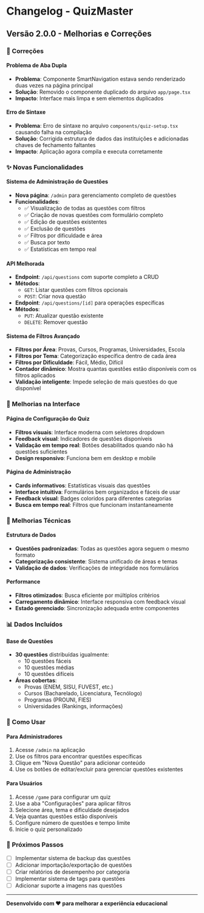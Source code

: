 # Changelog - QuizMaster

## Versão 2.0.0 - Melhorias e Correções

### 🐛 Correções

#### Problema de Aba Dupla
- **Problema**: Componente SmartNavigation estava sendo renderizado duas vezes na página principal
- **Solução**: Removido o componente duplicado do arquivo `app/page.tsx`
- **Impacto**: Interface mais limpa e sem elementos duplicados

#### Erro de Sintaxe
- **Problema**: Erro de sintaxe no arquivo `components/quiz-setup.tsx` causando falha na compilação
- **Solução**: Corrigida estrutura de dados das instituições e adicionadas chaves de fechamento faltantes
- **Impacto**: Aplicação agora compila e executa corretamente

### ✨ Novas Funcionalidades

#### Sistema de Administração de Questões
- **Nova página**: `/admin` para gerenciamento completo de questões
- **Funcionalidades**:
  - ✅ Visualização de todas as questões com filtros
  - ✅ Criação de novas questões com formulário completo
  - ✅ Edição de questões existentes
  - ✅ Exclusão de questões
  - ✅ Filtros por dificuldade e área
  - ✅ Busca por texto
  - ✅ Estatísticas em tempo real

#### API Melhorada
- **Endpoint**: `/api/questions` com suporte completo a CRUD
- **Métodos**:
  - `GET`: Listar questões com filtros opcionais
  - `POST`: Criar nova questão
- **Endpoint**: `/api/questions/[id]` para operações específicas
- **Métodos**:
  - `PUT`: Atualizar questão existente
  - `DELETE`: Remover questão

#### Sistema de Filtros Avançado
- **Filtros por Área**: Provas, Cursos, Programas, Universidades, Escola
- **Filtros por Tema**: Categorização específica dentro de cada área
- **Filtros por Dificuldade**: Fácil, Médio, Difícil
- **Contador dinâmico**: Mostra quantas questões estão disponíveis com os filtros aplicados
- **Validação inteligente**: Impede seleção de mais questões do que disponível

### 🎨 Melhorias na Interface

#### Página de Configuração do Quiz
- **Filtros visuais**: Interface moderna com seletores dropdown
- **Feedback visual**: Indicadores de questões disponíveis
- **Validação em tempo real**: Botões desabilitados quando não há questões suficientes
- **Design responsivo**: Funciona bem em desktop e mobile

#### Página de Administração
- **Cards informativos**: Estatísticas visuais das questões
- **Interface intuitiva**: Formulários bem organizados e fáceis de usar
- **Feedback visual**: Badges coloridos para diferentes categorias
- **Busca em tempo real**: Filtros que funcionam instantaneamente

### 🔧 Melhorias Técnicas

#### Estrutura de Dados
- **Questões padronizadas**: Todas as questões agora seguem o mesmo formato
- **Categorização consistente**: Sistema unificado de áreas e temas
- **Validação de dados**: Verificações de integridade nos formulários

#### Performance
- **Filtros otimizados**: Busca eficiente por múltiplos critérios
- **Carregamento dinâmico**: Interface responsiva com feedback visual
- **Estado gerenciado**: Sincronização adequada entre componentes

### 📊 Dados Incluídos

#### Base de Questões
- **30 questões** distribuídas igualmente:
  - 10 questões fáceis
  - 10 questões médias  
  - 10 questões difíceis
- **Áreas cobertas**:
  - Provas (ENEM, SISU, FUVEST, etc.)
  - Cursos (Bacharelado, Licenciatura, Tecnólogo)
  - Programas (PROUNI, FIES)
  - Universidades (Rankings, informações)

### 🚀 Como Usar

#### Para Administradores
1. Acesse `/admin` na aplicação
2. Use os filtros para encontrar questões específicas
3. Clique em "Nova Questão" para adicionar conteúdo
4. Use os botões de editar/excluir para gerenciar questões existentes

#### Para Usuários
1. Acesse `/game` para configurar um quiz
2. Use a aba "Configurações" para aplicar filtros
3. Selecione área, tema e dificuldade desejados
4. Veja quantas questões estão disponíveis
5. Configure número de questões e tempo limite
6. Inicie o quiz personalizado

### 🔮 Próximos Passos

- [ ] Implementar sistema de backup das questões
- [ ] Adicionar importação/exportação de questões
- [ ] Criar relatórios de desempenho por categoria
- [ ] Implementar sistema de tags para questões
- [ ] Adicionar suporte a imagens nas questões

---

**Desenvolvido com ❤️ para melhorar a experiência educacional**

